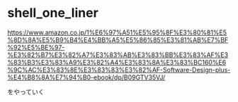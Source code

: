 # shell_one_liner
https://www.amazon.co.jp/1%E6%97%A51%E5%95%8F%E3%80%81%E5%8D%8A%E5%B9%B4%E4%BB%A5%E5%86%85%E3%81%AB%E7%BF%92%E5%BE%97-%E3%82%B7%E3%82%A7%E3%83%AB%E3%83%BB%E3%83%AF%E3%83%B3%E3%83%A9%E3%82%A4%E3%83%8A%E3%83%BC160%E6%9C%AC%E3%83%8E%E3%83%83%E3%82%AF-Software-Design-plus-%E4%B8%8A%E7%94%B0-ebook/dp/B09GTV35VJ/

をやっていく

